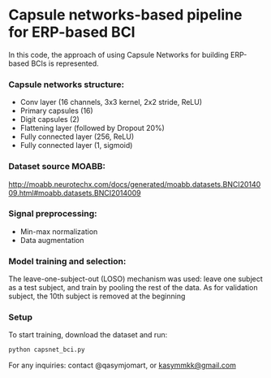 # Capsule networks-based pipeline for ERP-based BCI

In this code, the approach of using Capsule Networks for building ERP-based BCIs is represented.

### Capsule networks structure:
- Conv layer (16 channels, 3x3 kernel, 2x2 stride, ReLU)
- Primary capsules (16)
- Digit capsules (2)
- Flattening layer (followed by Dropout 20%)
- Fully connected layer (256, ReLU)
- Fully connected layer (1, sigmoid)

### Dataset source MOABB:
http://moabb.neurotechx.com/docs/generated/moabb.datasets.BNCI2014009.html#moabb.datasets.BNCI2014009

### Signal preprocessing:
- Min-max normalization
- Data augmentation

### Model training and selection:
The leave-one-subject-out (LOSO) mechanism was used: leave one subject as a test subject, and train by pooling the rest of the data. As for validation subject, the 10th subject is removed at the beginning

### Setup
To start training, download the dataset and run:
```python
python capsnet_bci.py
```

For any inquiries: contact @qasymjomart, or kasymmkk@gmail.com

